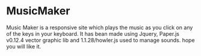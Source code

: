 # MusicMaker

Music Maker is a responsive site which plays the music as you click on any of the keys in your keyboard.
It has bean made using Jquery, Paper.js v0.12.4 vector graphic lib and 1.1.28/howler.js used to manage sounds.
hope you will like it.